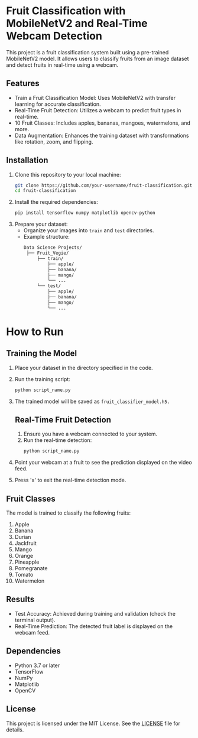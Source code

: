 # Fruit Classification with MobileNetV2 and Real-Time Webcam Detection
This project is a fruit classification system built using a pre-trained MobileNetV2 model. It allows users to classify fruits from an image dataset and detect fruits in real-time using a webcam.

## Features
- Train a Fruit Classification Model: Uses MobileNetV2 with transfer learning for accurate classification.
- Real-Time Fruit Detection: Utilizes a webcam to predict fruit types in real-time.
- 10 Fruit Classes: Includes apples, bananas, mangoes, watermelons, and more.
- Data Augmentation: Enhances the training dataset with transformations like rotation, zoom, and flipping.

## Installation
1. Clone this repository to your local machine:
    ```bash
    git clone https://github.com/your-username/fruit-classification.git
    cd fruit-classification

2. Install the required dependencies:
   ```bash
   pip install tensorflow numpy matplotlib opencv-python
3. Prepare your dataset:
   - Organize your images into `train` and `test` directories.
   - Example structure:
     ```bash
     Data Science Projects/
      ├── Fruit_Vegie/
          ├── train/
              ├── apple/
              ├── banana/
              ├── mango/
              └── ...
          └── test/
              ├── apple/
              ├── banana/
              ├── mango/
              └── ...

 # How to Run
 ## Training the Model
 1. Place your dataset in the directory specified in the code.
 2. Run the training script:
    ```bash
    python script_name.py
3. The trained model will be saved as `fruit_classifier_model.h5.`

   ## Real-Time Fruit Detection
   1. Ensure you have a webcam connected to your system.
   2. Run the real-time detection:
      ```bash
      python script_name.py
3. Point your webcam at a fruit to see the prediction displayed on the video feed.
4. Press 'x' to exit the real-time detection mode.

## Fruit Classes
The model is trained to classify the following fruits:

1. Apple
2. Banana
3. Durian
4. Jackfruit
5. Mango
6. Orange
7. Pineapple
8. Pomegranate
9. Tomato
10. Watermelon

## Results
- Test Accuracy: Achieved during training and validation (check the terminal output).
- Real-Time Prediction: The detected fruit label is displayed on the webcam feed.

## Dependencies
- Python 3.7 or later
- TensorFlow
- NumPy
- Matplotlib
- OpenCV

## License
This project is licensed under the MIT License. See the [LICENSE](LICENSE) file for details.
